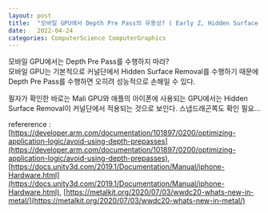```yaml
---
layout: post
title:  "모바일 GPU에서 Depth Pre Pass의 유용성? ( Early Z, Hidden Surface Removal )"
date:   2022-04-24
categories: ComputerScience ComputerGraphics
---
```


모바일 GPU에서는 Depth Pre Pass를 수행하지 마라?               
모바일 GPU는 기본적으로 커널단에서 Hidden Surface Removal를 수행하기 때문에 Depth Pre Pass를 수행하면 오히려 성능적으로 손해일 수 있다.                        
                
필자가 확인한 바로는 Mali GPU와 애플의 아이폰에 사용되는 GPU에서는 Hidden Surface Removal이 커널단에서 적용되는 것으로 보인다. 스냅드래곤쪽도 확인 필요...             
                 
refererence : [https://developer.arm.com/documentation/101897/0200/optimizing-application-logic/avoid-using-depth-prepasses](https://developer.arm.com/documentation/101897/0200/optimizing-application-logic/avoid-using-depth-prepasses), [https://docs.unity3d.com/2019.1/Documentation/Manual/iphone-Hardware.html](https://docs.unity3d.com/2019.1/Documentation/Manual/iphone-Hardware.html), [https://metalkit.org/2020/07/03/wwdc20-whats-new-in-metal/](https://metalkit.org/2020/07/03/wwdc20-whats-new-in-metal/)           